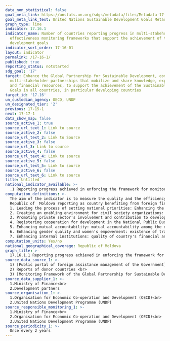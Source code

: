 ```yaml
---
data_non_statistical: false
goal_meta_link: https://unstats.un.org/sdgs/metadata/files/Metadata-17-16-01.pdf
goal_meta_link_text: United Nations Sustainable Development Goals Metadata (pdf 468kB)
graph_type: line
indicator: 17.16.1
indicator_name: Number of countries reporting progress in multi-stakeholder development
  effectiveness monitoring frameworks that support the achievement of the sustainable
  development goals
indicator_sort_order: 17-16-01
layout: indicator
permalink: /17-16-1/
published: true
reporting_status: notstarted
sdg_goal: '17'
target: Enhance the Global Partnership for Sustainable Development, complemented by
  multi-stakeholder partnerships that mobilize and share knowledge, expertise, technology
  and financial resources, to support the achievement of the Sustainable Development
  Goals in all countries, in particular developing countries
target_id: '17.16'
un_custodian_agency: OECD, UNDP
un_designated_tier: '2'
previous: 17-15-1
next: 17-17-1
data_show_map: false
source_active_1: true
source_url_text_1: Link to source
source_active_2: false
source_url_text_2: Link to Source
source_active_3: false
source_url_3: Link to source
source_active_4: false
source_url_text_4: Link to source
source_active_5: false
source_url_text_5: Link to source
source_active_6: false
source_url_text_6: Link to source
title: Untitled
national_indicator_available: >-
  .1 Reporting progress achieved in enforcing the framework for monitoring development efficiency with participation with more partners, providing support to the country to achieve the Sustainable Development Goals
computation_definitions: >-
  The aim of the indicator is to measure the quality and the efficiency of the partnerships for development. It is considered that the country reports progress when during the year of reference, the number of indicators from the SDG nationalised framework which shows positive trends is higher than the number of indicators that show a negative dynamics. The progress is reported by the country as the beneficiary of assistance/support in the cooperation framework, as well as by the countries which provide this support/assistance.<br> 
  Republic of  Moldova reporting as country benefiting from foreign financing is assessed through the following elements:<br> 
  1. Leading the process of setting national priorities: Enhancing the national results' framework.<br> 
  2. Creating an enabling environment for civil society organizations: the CSOs carry out their activity in an environment that maximizes involvement and contribution to development.<br> 
  3. Promoting private sector's involvement and contribution to development: quality of the public-private dialogue <br> 
  4. Registering cooperation for development in the National Public Budget subject to parliamentary oversight: share of cooperation funds for development planned for the public sector of the country, which were registered in the NPB subject to annual approval by the Parliament .<br> 
  5. Enhancing mutual accountability: mutual accountability among the development actors is enhanced through inclusive analyses.<br> 
  6. Enhancing gender quality and women's empowerment: existence of transparent governmental systems for tracing the public allocations for gender equality and women's empowerment <br> 
  7. Enhancing internal institutions: quality of country's financial and budgetary management.
computation_units: Yes/no
national_geographical_coverage: Republic of Moldova
graph_title: >-
  17.16.1.1 Reporting progress achieved in enforcing the framework for monitoring development efficiency with participation with more partners, providing support to the country to achieve the Sustainable Development Goals  
source_data_source_1: >-
  1) [Public portal of foreign assistance management of the Government](http://amp.gov.md/portal/)<br> 
  2) Reports of donor countries <br> 
  3) [Monitoring Framework of the Global Partnership for Sustainable Development](https://www.effectivecooperation.org/system/files/2020-06/20170510%20Monitoring%20Framework%20Review%20Strategy%20%2801%20June%202017%29.pdf)
source_data_supplier_1: >-
  1.Ministry of Finance<br> 
  2.Development partners
source_organisation_1: >-
  1.Organisation for Economic Co-operation and Development (OECD)<br> 
  2.United Nations Development Programme (UNDP)
source_responsible_monitoring_1: >-
  1.Ministry of Finance<br> 
  2.Organisation for Economic Co-operation and Development (OECD)<br> 
  3.United Nations Development Programme (UNDP)
source_periodicity_1: >-
  Once every 2 years
---
```

